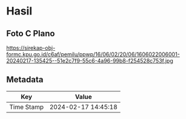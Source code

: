 # Hasil

## Foto C Plano

https://sirekap-obj-formc.kpu.go.id/c6af/pemilu/ppwp/16/06/02/20/06/1606022006001-20240217-135425--51e2c7f9-55c6-4a96-99b8-f254528c753f.jpg


## Metadata

| Key        | Value               |
| ---------- | ------------------- |
| Time Stamp | 2024-02-17 14:45:18 |



